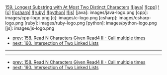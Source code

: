 [159. Longest Substring with At Most Two Distinct Characters](https://leetcode.com/problems/longest-substring-with-at-most-two-distinct-characters/)
[![java]](https://github.com/leetcode-study-group/leetcode-java-solutions/blob/master/159-longest-substring-with-at-most-two-distinct-characters.md)
[![cpp]](https://github.com/leetcode-study-group/leetcode-cpp-solutions/blob/master/159-longest-substring-with-at-most-two-distinct-characters.md)
[![c]](https://github.com/leetcode-study-group/leetcode-c-solutions/blob/master/159-longest-substring-with-at-most-two-distinct-characters.md)
[![csharp]](https://github.com/leetcode-study-group/leetcode-csharp-solutions/blob/master/159-longest-substring-with-at-most-two-distinct-characters.md)
[![ruby]](https://github.com/leetcode-study-group/leetcode-ruby-solutions/blob/master/159-longest-substring-with-at-most-two-distinct-characters.md)
[![python]](https://github.com/leetcode-study-group/leetcode-python-solutions/blob/master/159-longest-substring-with-at-most-two-distinct-characters.md)
[![js]](https://github.com/leetcode-study-group/leetcode-js-solutions/blob/master/159-longest-substring-with-at-most-two-distinct-characters.md)
[java]: images/java-logo.png
[cpp]: images/cpp-logo.png
[c]: images/c-logo.png
[csharp]: images/csharp-logo.png
[ruby]: images/ruby-logo.png
[python]: images/python-logo.png
[js]: images/js-logo.png

- [prev: 158. Read N Characters Given Read4 II - Call multiple times](158-read-n-characters-given-read4-ii-call-multiple-times.md)
- [next: 160. Intersection of Two Linked Lists](160-intersection-of-two-linked-lists.md)

---


---

- [prev: 158. Read N Characters Given Read4 II - Call multiple times](158-read-n-characters-given-read4-ii-call-multiple-times.md)
- [next: 160. Intersection of Two Linked Lists](160-intersection-of-two-linked-lists.md)
